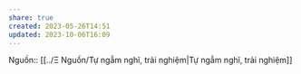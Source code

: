 ```yaml
---
share: true
created: 2023-05-26T14:51
updated: 2023-10-06T16:09
---
```

Nguồn:: [[../Ξ Nguồn/Tự ngẫm nghĩ, trải nghiệm|Tự ngẫm nghĩ, trải nghiệm]]
